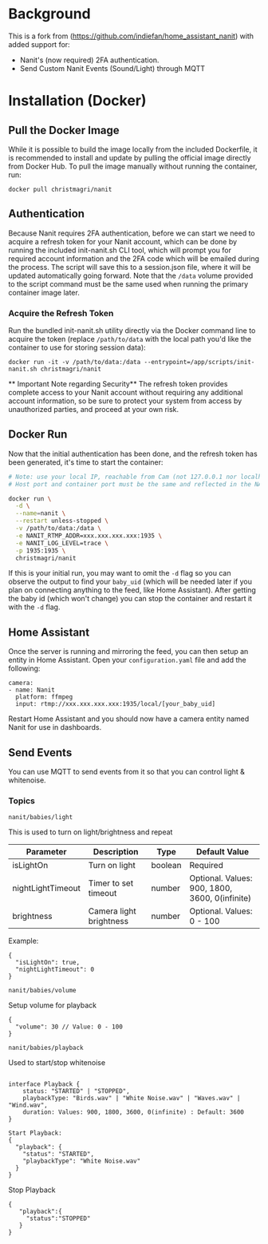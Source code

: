 # Background

This is a fork from (https://github.com/indiefan/home_assistant_nanit) with added support for:

* Nanit's (now required) 2FA authentication.
* Send Custom Nanit Events (Sound/Light) through MQTT

# Installation (Docker)

## Pull the Docker Image

While it is possible to build the image locally from the included Dockerfile, it is recommended to install and update by pulling the official image directly from Docker Hub. To pull the image manually without running the container, run:

`docker pull christmagri/nanit`

## Authentication

Because Nanit requires 2FA authentication, before we can start we need to acquire a refresh token for your Nanit account, which can be done by running the included init-nanit.sh CLI tool, which will prompt you for required account information and the 2FA code which will be emailed during the process. The script will save this to a session.json file, where it will be updated automatically going forward. Note that the `/data` volume provided to the script command must be the same used when running the primary container image later.

### Acquire the Refresh Token

Run the bundled init-nanit.sh utility directly via the Docker command line to acquire the token (replace `/path/to/data` with the local path you'd like the container to use for storing session data):

`docker run -it -v /path/to/data:/data --entrypoint=/app/scripts/init-nanit.sh christmagri/nanit`

** Important Note regarding Security**
The refresh token provides complete access to your Nanit account without requiring any additional account information, so be sure to protect your system from access by unauthorized parties, and proceed at your own risk.

## Docker Run

Now that the initial authentication has been done, and the refresh token has been generated, it's time to start the container:

```bash
# Note: use your local IP, reachable from Cam (not 127.0.0.1 nor localhost).
# Host port and container port must be the same and reflected in the NANIT_RTMP_ADDR variable.

docker run \
  -d \
  --name=nanit \
  --restart unless-stopped \
  -v /path/to/data:/data \
  -e NANIT_RTMP_ADDR=xxx.xxx.xxx.xxx:1935 \
  -e NANIT_LOG_LEVEL=trace \
  -p 1935:1935 \
  christmagri/nanit
```

If this is your initial run, you may want to omit the `-d` flag so you can observe the output to find your `baby_uid` (which will be needed later if you plan on connecting anything to the feed, like Home Assistant). After getting the baby id (which won't change) you can stop the container and restart it with the `-d` flag.

## Home Assistant

Once the server is running and mirroring the feed, you can then setup an entity in Home Assistant. Open your `configuration.yaml` file and add the following:

```
camera:
- name: Nanit
  platform: ffmpeg
  input: rtmp://xxx.xxx.xxx.xxx:1935/local/[your_baby_uid]
```

Restart Home Assistant and you should now have a camera entity named Nanit for use in dashboards.


## Send Events

You can use MQTT to send events from it so that you can control light & whitenoise.

### Topics
`nanit/babies/light`

This is used to turn on light/brightness and repeat

| Parameter | Description | Type | Default Value |
|-----------|-------------|------|---------------|
|   isLightOn        |  Turn on light           |   boolean   |     Required          |
|   nightLightTimeout       |     Timer to set timeout        |   number   |     Optional. Values: 900, 1800, 3600, 0(infinite)          |
|    brightness       |     Camera light brightness        |  number    |       Optional. Values: 0 - 100        |

Example:
```
{
  "isLightOn": true,
  "nightLightTimeout": 0
}
```

`nanit/babies/volume`

Setup volume for playback
```
{
  "volume": 30 // Value: 0 - 100
}
```

`nanit/babies/playback`

Used to start/stop whitenoise
```

interface Playback {
    status: "STARTED" | "STOPPED",
    playbackType: "Birds.wav" | "White Noise.wav" | "Waves.wav" | "Wind.wav",
    duration: Values: 900, 1800, 3600, 0(infinite) : Default: 3600  
}

Start Playback:
{
  "playback": {
    "status": "STARTED",
    "playbackType": "White Noise.wav"
  }
}
```

Stop Playback
```
{
   "playback":{
     "status":"STOPPED"
   }
}
```

